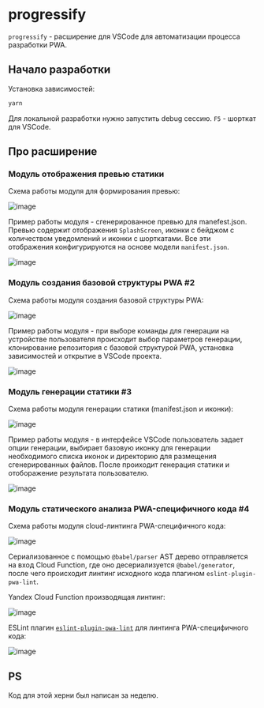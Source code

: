 # progressify

`progressify` - расширение для VSCode для автоматизации процесса разработки PWA.

## Начало разработки

Установка зависимостей:

```bash
yarn
```

Для локальной разработки нужно запустить debug сессию. `F5` - шорткат для VSCode. 

## Про расширение 

### Модуль отображения превью статики

Схема работы модуля для формирования превью:

![image](https://private-user-images.githubusercontent.com/44056222/244879968-29001d67-201c-4d1c-acee-377dbce9365c.png?jwt=eyJhbGciOiJIUzI1NiIsInR5cCI6IkpXVCJ9.eyJrZXkiOiJrZXkxIiwiZXhwIjoxNjg2NjY4MjkzLCJuYmYiOjE2ODY2Njc5OTMsInBhdGgiOiIvNDQwNTYyMjIvMjQ0ODc5OTY4LTI5MDAxZDY3LTIwMWMtNGQxYy1hY2VlLTM3N2RiY2U5MzY1Yy5wbmc_WC1BbXotQWxnb3JpdGhtPUFXUzQtSE1BQy1TSEEyNTYmWC1BbXotQ3JlZGVudGlhbD1BS0lBSVdOSllBWDRDU1ZFSDUzQSUyRjIwMjMwNjEzJTJGdXMtZWFzdC0xJTJGczMlMkZhd3M0X3JlcXVlc3QmWC1BbXotRGF0ZT0yMDIzMDYxM1QxNDUzMTNaJlgtQW16LUV4cGlyZXM9MzAwJlgtQW16LVNpZ25hdHVyZT0xZWQ2MTI3Zjk3ZGRkMzU5NTQ5MmMzM2YzNGMyYWQzNWNiNjU4OWNjMjY2MTA1Yjg5YTgxZjQ2NjUzMzViNzMzJlgtQW16LVNpZ25lZEhlYWRlcnM9aG9zdCJ9.nWo52VGJY45MZkdQOm4mqjfbdnIaZzTcWUIik6RcIFA)

Пример работы модуля - сгенерированное превью для manefest.json. Превью содержит отображения `SplashScreen`, иконки с бейджом с количеством уведомлений и иконки с шорткатами. Все эти отображения конфигурируются на основе модели `manifest.json`.

![image](https://private-user-images.githubusercontent.com/44056222/244687854-9803e592-391c-428e-a848-4576f254da83.png?jwt=eyJhbGciOiJIUzI1NiIsInR5cCI6IkpXVCJ9.eyJrZXkiOiJrZXkxIiwiZXhwIjoxNjg2NjY4MjkzLCJuYmYiOjE2ODY2Njc5OTMsInBhdGgiOiIvNDQwNTYyMjIvMjQ0Njg3ODU0LTk4MDNlNTkyLTM5MWMtNDI4ZS1hODQ4LTQ1NzZmMjU0ZGE4My5wbmc_WC1BbXotQWxnb3JpdGhtPUFXUzQtSE1BQy1TSEEyNTYmWC1BbXotQ3JlZGVudGlhbD1BS0lBSVdOSllBWDRDU1ZFSDUzQSUyRjIwMjMwNjEzJTJGdXMtZWFzdC0xJTJGczMlMkZhd3M0X3JlcXVlc3QmWC1BbXotRGF0ZT0yMDIzMDYxM1QxNDUzMTNaJlgtQW16LUV4cGlyZXM9MzAwJlgtQW16LVNpZ25hdHVyZT0xYjBiMjgxZmViOTkyODg0ZGY3ZTNiZmZmY2M5YWEyNzIzZWQzZDc3MzRmYTYxYjhiODU1NGFhODg4ZjM5YWU2JlgtQW16LVNpZ25lZEhlYWRlcnM9aG9zdCJ9.oPpYudhdX2Mm9i_O58uFFcvT90LVzJsnTjVca3aEWAk)

### Модуль создания базовой структуры PWA #2

Схема работы модуля создания базовой структуры PWA:

![image](https://private-user-images.githubusercontent.com/44056222/244880779-7ecb682c-da0c-4e29-b498-13830d04d0a1.png?jwt=eyJhbGciOiJIUzI1NiIsInR5cCI6IkpXVCJ9.eyJrZXkiOiJrZXkxIiwiZXhwIjoxNjg2Njg4MTc1LCJuYmYiOjE2ODY2ODc4NzUsInBhdGgiOiIvNDQwNTYyMjIvMjQ0ODgwNzc5LTdlY2I2ODJjLWRhMGMtNGUyOS1iNDk4LTEzODMwZDA0ZDBhMS5wbmc_WC1BbXotQWxnb3JpdGhtPUFXUzQtSE1BQy1TSEEyNTYmWC1BbXotQ3JlZGVudGlhbD1BS0lBSVdOSllBWDRDU1ZFSDUzQSUyRjIwMjMwNjEzJTJGdXMtZWFzdC0xJTJGczMlMkZhd3M0X3JlcXVlc3QmWC1BbXotRGF0ZT0yMDIzMDYxM1QyMDI0MzVaJlgtQW16LUV4cGlyZXM9MzAwJlgtQW16LVNpZ25hdHVyZT01MzE3MTUyNTUxNTM5ZDdhMDYzMGUzMzM3ODY0M2EzNTY3ZTNmNDJmMzE1Yjg0YzhhZDA3NTJhMTQ5YWJmMThkJlgtQW16LVNpZ25lZEhlYWRlcnM9aG9zdCJ9.She1Sm74YcPgdagBV7YLbg-qYcg6GQI4eSNmyPNG74M)

Пример работы модуля - при выборе команды для генерации на устройстве пользователя происходит выбор параметров генерации, клонирование репозитория с базовой структурой PWA, установка зависимостей и открытие в VSCode проекта.

![image](https://private-user-images.githubusercontent.com/44056222/244878527-474152d9-560b-438d-8d37-15f82be41c53.png?jwt=eyJhbGciOiJIUzI1NiIsInR5cCI6IkpXVCJ9.eyJrZXkiOiJrZXkxIiwiZXhwIjoxNjg2Njg4MTc1LCJuYmYiOjE2ODY2ODc4NzUsInBhdGgiOiIvNDQwNTYyMjIvMjQ0ODc4NTI3LTQ3NDE1MmQ5LTU2MGItNDM4ZC04ZDM3LTE1ZjgyYmU0MWM1My5wbmc_WC1BbXotQWxnb3JpdGhtPUFXUzQtSE1BQy1TSEEyNTYmWC1BbXotQ3JlZGVudGlhbD1BS0lBSVdOSllBWDRDU1ZFSDUzQSUyRjIwMjMwNjEzJTJGdXMtZWFzdC0xJTJGczMlMkZhd3M0X3JlcXVlc3QmWC1BbXotRGF0ZT0yMDIzMDYxM1QyMDI0MzVaJlgtQW16LUV4cGlyZXM9MzAwJlgtQW16LVNpZ25hdHVyZT00NjdmYWM4MGNlMTUzYzlhMTFiY2M5M2VlMTcxY2FkYjFiYTFhNTU4MjUyODU2NDM5NTFiNWE4YzYxOWE0OTY3JlgtQW16LVNpZ25lZEhlYWRlcnM9aG9zdCJ9.owmIMlxw6vUMGHdO4268Gsr5e9Yrb4T4TvF5BZAayTE)

### Модуль генерации статики #3

Схема работы модуля генерации статики (manifest.json и иконки):

![image](https://private-user-images.githubusercontent.com/44056222/244937548-3b7db442-6fbb-4854-90e1-585f7d21cf68.png?jwt=eyJhbGciOiJIUzI1NiIsInR5cCI6IkpXVCJ9.eyJrZXkiOiJrZXkxIiwiZXhwIjoxNjg2Njg4MTgyLCJuYmYiOjE2ODY2ODc4ODIsInBhdGgiOiIvNDQwNTYyMjIvMjQ0OTM3NTQ4LTNiN2RiNDQyLTZmYmItNDg1NC05MGUxLTU4NWY3ZDIxY2Y2OC5wbmc_WC1BbXotQWxnb3JpdGhtPUFXUzQtSE1BQy1TSEEyNTYmWC1BbXotQ3JlZGVudGlhbD1BS0lBSVdOSllBWDRDU1ZFSDUzQSUyRjIwMjMwNjEzJTJGdXMtZWFzdC0xJTJGczMlMkZhd3M0X3JlcXVlc3QmWC1BbXotRGF0ZT0yMDIzMDYxM1QyMDI0NDJaJlgtQW16LUV4cGlyZXM9MzAwJlgtQW16LVNpZ25hdHVyZT0xZGVmZDIwZDQwNDBhNWFmNzA4M2Y2MTU0MGEwY2ZmNjFkZmVhZDhiMzJiNTE0OGIxYTc3MjhlNGMzNjViYzIzJlgtQW16LVNpZ25lZEhlYWRlcnM9aG9zdCJ9.PVfbBJM17QpwvT0WBqgpjXGgnUXKOiu5IiXrSZNZLl0)

Пример работы модуля - в интерфейсе VSCode пользователь задает опции генерации, выбирает базовую иконку для генерации необходимого списка иконок и директорию для размещения сгенерированных файлов. После проиходит генерация статики и отоборажение результата пользователю.

![image](https://private-user-images.githubusercontent.com/44056222/244936746-2f83c55b-4f08-4ab0-b2cf-f75345e09290.png?jwt=eyJhbGciOiJIUzI1NiIsInR5cCI6IkpXVCJ9.eyJrZXkiOiJrZXkxIiwiZXhwIjoxNjg2Njg4MTgyLCJuYmYiOjE2ODY2ODc4ODIsInBhdGgiOiIvNDQwNTYyMjIvMjQ0OTM2NzQ2LTJmODNjNTViLTRmMDgtNGFiMC1iMmNmLWY3NTM0NWUwOTI5MC5wbmc_WC1BbXotQWxnb3JpdGhtPUFXUzQtSE1BQy1TSEEyNTYmWC1BbXotQ3JlZGVudGlhbD1BS0lBSVdOSllBWDRDU1ZFSDUzQSUyRjIwMjMwNjEzJTJGdXMtZWFzdC0xJTJGczMlMkZhd3M0X3JlcXVlc3QmWC1BbXotRGF0ZT0yMDIzMDYxM1QyMDI0NDJaJlgtQW16LUV4cGlyZXM9MzAwJlgtQW16LVNpZ25hdHVyZT0xMmFkMjQwMGEwZDJkMzZiN2U1ZTA2NWVjMWUxYjNkYTMzYWZiZTE0MTMzZjZmZmRiYjI3NzQwN2NkODJhZGI5JlgtQW16LVNpZ25lZEhlYWRlcnM9aG9zdCJ9.E_8MOnzK4ndzUbqiR9o3cNXae6MNJpuhBZLN4mK3MQc)

### Модуль статического анализа PWA-специфичного кода #4

Схема работы модуля cloud-линтинга PWA-специфичного кода:

![image](https://private-user-images.githubusercontent.com/44056222/245599947-4e9132a3-9d2a-4e15-8f5c-c8eba2ad011b.png?jwt=eyJhbGciOiJIUzI1NiIsInR5cCI6IkpXVCJ9.eyJrZXkiOiJrZXkxIiwiZXhwIjoxNjg2Njg5NzAzLCJuYmYiOjE2ODY2ODk0MDMsInBhdGgiOiIvNDQwNTYyMjIvMjQ1NTk5OTQ3LTRlOTEzMmEzLTlkMmEtNGUxNS04ZjVjLWM4ZWJhMmFkMDExYi5wbmc_WC1BbXotQWxnb3JpdGhtPUFXUzQtSE1BQy1TSEEyNTYmWC1BbXotQ3JlZGVudGlhbD1BS0lBSVdOSllBWDRDU1ZFSDUzQSUyRjIwMjMwNjEzJTJGdXMtZWFzdC0xJTJGczMlMkZhd3M0X3JlcXVlc3QmWC1BbXotRGF0ZT0yMDIzMDYxM1QyMDUwMDNaJlgtQW16LUV4cGlyZXM9MzAwJlgtQW16LVNpZ25hdHVyZT1hZTViMjhiZWViMzhhNGIxYzRhN2EwNzVmZmY5NmJkYWZhNDNiNGJkNzgxZjU5ZDk4ZmU4YWYwN2I2MmRlNjc2JlgtQW16LVNpZ25lZEhlYWRlcnM9aG9zdCJ9.xaKjUPAsWDFCf2g0Rfm4nR3h02uVISn75zzkRPtJMOo)

Сериализованное с помощью `@babel/parser` AST дерево отправляется на вход Cloud Function, где оно десериализуется `@babel/generator`, после чего происходит линтинг исходного кода плагином `eslint-plugin-pwa-lint`.

Yandex Cloud Function производящая линтинг:

![image](https://private-user-images.githubusercontent.com/44056222/245600471-9c61c2fa-cd90-409c-9eb4-939a6a7f9930.png?jwt=eyJhbGciOiJIUzI1NiIsInR5cCI6IkpXVCJ9.eyJrZXkiOiJrZXkxIiwiZXhwIjoxNjg2Njg5NzAzLCJuYmYiOjE2ODY2ODk0MDMsInBhdGgiOiIvNDQwNTYyMjIvMjQ1NjAwNDcxLTljNjFjMmZhLWNkOTAtNDA5Yy05ZWI0LTkzOWE2YTdmOTkzMC5wbmc_WC1BbXotQWxnb3JpdGhtPUFXUzQtSE1BQy1TSEEyNTYmWC1BbXotQ3JlZGVudGlhbD1BS0lBSVdOSllBWDRDU1ZFSDUzQSUyRjIwMjMwNjEzJTJGdXMtZWFzdC0xJTJGczMlMkZhd3M0X3JlcXVlc3QmWC1BbXotRGF0ZT0yMDIzMDYxM1QyMDUwMDNaJlgtQW16LUV4cGlyZXM9MzAwJlgtQW16LVNpZ25hdHVyZT02MjU3NGQ0NDAzMTFlYjI0YzQ1YWU2ZmIwNTk5YWM5YjQxMTg4NzlhZDMwNzI1NjYxZDNmN2VkYTZmZDlmNDFkJlgtQW16LVNpZ25lZEhlYWRlcnM9aG9zdCJ9.gYaTqiZGD8IkXWXqtJeAx5cibutf8izDJ8PG0gCNZxM)

ESLint плагин [`eslint-plugin-pwa-lint`](https://www.npmjs.com/package/eslint-plugin-pwa-lint) для линтинга PWA-специфичного кода:

![image](https://private-user-images.githubusercontent.com/44056222/245600686-a5633f63-bdd0-4ec1-8c62-f01af0775842.png?jwt=eyJhbGciOiJIUzI1NiIsInR5cCI6IkpXVCJ9.eyJrZXkiOiJrZXkxIiwiZXhwIjoxNjg2NjkzNzQ4LCJuYmYiOjE2ODY2OTM0NDgsInBhdGgiOiIvNDQwNTYyMjIvMjQ1NjAwNjg2LWE1NjMzZjYzLWJkZDAtNGVjMS04YzYyLWYwMWFmMDc3NTg0Mi5wbmc_WC1BbXotQWxnb3JpdGhtPUFXUzQtSE1BQy1TSEEyNTYmWC1BbXotQ3JlZGVudGlhbD1BS0lBSVdOSllBWDRDU1ZFSDUzQSUyRjIwMjMwNjEzJTJGdXMtZWFzdC0xJTJGczMlMkZhd3M0X3JlcXVlc3QmWC1BbXotRGF0ZT0yMDIzMDYxM1QyMTU3MjhaJlgtQW16LUV4cGlyZXM9MzAwJlgtQW16LVNpZ25hdHVyZT01M2Y2ZjI1MTQ0MWMwMzU2YzNkZWY1M2I5Zjc1ZDg4YzUyMjM2M2Y1ZTllYzgzODEzNTk1ZDgzMDRlZmJkMDYxJlgtQW16LVNpZ25lZEhlYWRlcnM9aG9zdCJ9.T65X8HZ4b4THR7ajiZR5GeHQPIW94MQGoQlhI70bZKw)

## PS

Код для этой херни был написан за неделю.
